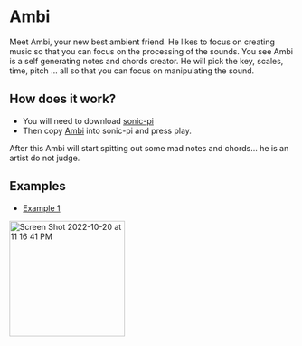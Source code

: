 # Ambi

Meet Ambi, your new best ambient friend. He likes to focus on creating music so that you can focus on the processing of the sounds. You see Ambi is a self generating notes and chords creator. He will pick the key, scales, time, pitch ... all so that you can focus on manipulating the sound.

## How does it work?

- You will need to download [sonic-pi](https://sonic-pi.net/)
- Then copy [Ambi](https://github.com/guillec/ambi/blob/main/ambi.rb) into sonic-pi and press play.

After this Ambi will start spitting out some mad notes and chords... he is an artist do not judge.

## Examples

- [Example 1](https://youtu.be/jzv7XYw2jtY)
<img width="204" alt="Screen Shot 2022-10-20 at 11 16 41 PM" src="https://user-images.githubusercontent.com/81830/197103353-57703b80-997c-4084-bbf6-b450890bf523.png">




